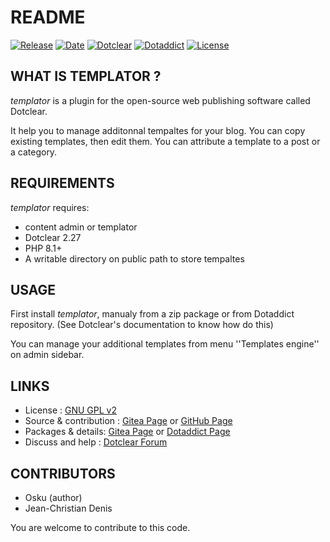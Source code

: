 # README

[![Release](https://img.shields.io/badge/release-1.6-a2cbe9.svg)](https://git.dotclear.watch/JcDenis/templator/releases)
[![Date](https://img.shields.io/badge/date-2023.08.15-c44d58.svg)](https://git.dotclear.watch/JcDenis/templator/releases)
[![Dotclear](https://img.shields.io/badge/dotclear-v2.27-137bbb.svg)](https://fr.dotclear.org/download)
[![Dotaddict](https://img.shields.io/badge/dotaddict-official-9ac123.svg)](https://plugins.dotaddict.org/dc2/details/templator)
[![License](https://img.shields.io/github/license/JcDenis/templator)](https://git.dotclear.watch/JcDenis/templator/blob/master/LICENSE)

## WHAT IS TEMPLATOR ?

_templator_ is a plugin for the open-source 
web publishing software called Dotclear.

It help you to manage additonnal tempaltes for your blog.
You can copy existing templates, then edit them.
You can attribute a template to a post or a category.

## REQUIREMENTS

_templator_ requires: 

* content admin or templator 
* Dotclear 2.27
* PHP 8.1+
* A writable directory on public path to store tempaltes

## USAGE

First install _templator_, manualy from a zip package or from 
Dotaddict repository. (See Dotclear's documentation to know how do this)

You can manage your additional templates from menu 
''Templates engine'' on admin sidebar.

## LINKS

* License : [GNU GPL v2](https://www.gnu.org/licenses/old-licenses/lgpl-2.0.html)
* Source & contribution : [Gitea Page](https://git.dotclear.watch/JcDenis/templator) or [GitHub Page](https://github.com/JcDenis/templator)
* Packages & details: [Gitea Page](https://git.dotclear.watch/JcDenis/templator/releases) or [Dotaddict Page](https://plugins.dotaddict.org/dc2/details/templator)
* Discuss and help : [Dotclear Forum](http://forum.dotclear.net/viewtopic.php?id=42059)

## CONTRIBUTORS

* Osku (author)
* Jean-Christian Denis

You are welcome to contribute to this code.
